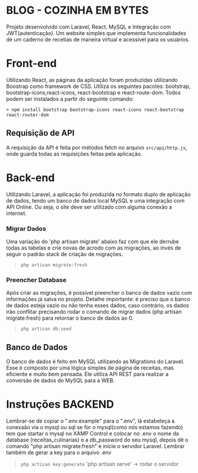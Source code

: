 # BLOG - COZINHA EM BYTES

Projeto desenvolvido com Laravel, React, MySQL e Integração com JWT(autenticação). Um website simples que implementa funcionalidades de um caderno de recetias de maneira virtual e acessível para os usuários.

# Front-end

Utilizando React, as páginas da aplicação foram produzidas utilizando Boostrap como framework de CSS. Utiliza os seguintes pacotes: bootstrap, bootstrap-icons,react-icons, react-bootstrap e react-route-dom. Todos podem ser instalados a partir do seguinte comando:

`> npm install bootstrap bootstrap-icons react-icons react-bootstrap react-router-dom`

## Requisição de API

A requisição da API é feita por métodos fetch no arquivo `src/api/http.js`, onde guarda todas as requisições feitas pela aplicação.

# Back-end

Utilizando Laravel, a aplicação foi produzida no formato duplo de aplicação de dados, tendo um banco de dados local MySQL e uma integração com API Online. Ou seja, o site deve ser utilizado com alguma conexão a internet.

### Migrar Dados

Uma variação do 'php artisan migrate' abaixo faz com que ele derrube todas as tabelas e crie novas de acrodo com as migrações, ao invés de seguir o padrão stack de criação de migrações.

> `php artisan migrate:fresh`

### Preencher Database

Após criar as migrações, é possível preencher o banco de dados vazio com informações já salva no projeto. Detalhe importante: é preciso que o banco de dados esteja vazio ou não tenha esses dados, caso contrário, os dados irão conflitar precisando rodar o comando de migrar dados (php artisan migrate:fresh) para retornar o banco de dados ao 0.

> `php artisan db:seed`

## Banco de Dados

O banco de dados é feito em MySQL utilizando as Migrations do Laravel. Esse é composto por uma lógica simples de página de receitas, mas eficiente e muito bem pensada. Ele utiliza API REST para realizar a conversão de dados do MySQL para a WEB.

# Instruções BACKEND

Lembrar-se de copiar o ".env.example" para o ".env", lá estabeleça a conexaão via o mysql ou sql
se for o mysql(como nós estamos fazendo) tem que startar o mysql no XAMP Control e colocar no .env o nome da database
(receitas_culinarias) e a db_password do seu mysql, depois dê o comando "php artisan migrate:fresh" e inicie o servidor Laravel.
Lembrar também de gerar a key para o arquivo .env
> `php artisan key:generate`
> 'php artisan serve' -> rodar o servidor

